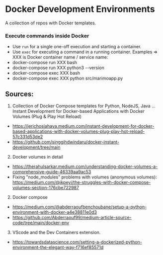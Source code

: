 # Docker Development Environments

A collection of repos with Docker templates.

### Execute commands inside Docker
- Use `run` for a single one-off execution and starting a container.
- Use `exec` for executing a command in a running container.
Examples => XXX is Docker container name / service name:
- docker-compose run XXX bash
- docker-compose run XXX python3 --version
- docker-compose exec XXX bash
- docker-compose exec XXX python src/marimoapp.py



## Sources:

1. Collection of Docker Compose templates for Python, NodeJS, Java ...
Instant Development for Docker-based Applications with Docker Volumes (Plug & Play Hot Reload)
- https://jerichosiahaya.medium.com/instant-development-for-docker-based-applications-with-docker-volumes-plug-play-hot-reload-57c331d53de2
- https://github.com/singgihdwindaru/docker-instant-development/tree/main

2. Docker volumes in detail
- https://therahulsarkar.medium.com/understanding-docker-volumes-a-comprehensive-guide-46339aa9ac53
- Fixing "node_modules" problems with volumes (anonymous volumes): https://medium.com/@jkpeyi/the-struggles-with-docker-compose-volumes-section-176cbe722987

2. Docker compose
- https://medium.com/@abderraoufbenchoubane/setup-a-python-environment-with-docker-a4e38811e0d3
- https://github.com/Abderraouf99/medium-article-source-code/tree/main/docker-env


3. VScode and the Dev Containers extension.
- https://towardsdatascience.com/setting-a-dockerized-python-environment-the-elegant-way-f716ef85571d




